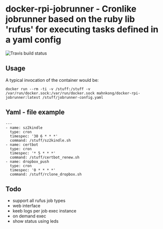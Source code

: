 # docker-rpi-jobrunner - Cronlike jobrunner based on the ruby lib 'rufus' for executing tasks defined in a yaml config
![Travis build status](https://api.travis-ci.org/mahnkong/docker-rpi-jobrunner.svg?branch=master)

## Usage

A typical invocation of the container would be:
```
docker run --rm -ti -v /stuff:/stuff -v /var/run/docker.sock:/var/run/docker.sock mahnkong/docker-rpi-jobrunner:latest /stuff/jobrunner-config.yaml
```

## Yaml - file example
```
---
- name: sz2kindle
  type: cron
  timespec: '30 6 * * *'
  command: /stuff/sz2kindle.sh
- name: certbot
  type: cron
  timespec: '* 5 * * *'
  command: /stuff/certbot_renew.sh
- name: dropbox_push
  type: cron
  timespec: '0 * * * *'
  command: /stuff/rclone_dropbox.sh
```

## Todo
 - support all rufus job types
 - web interface
 - keeb logs per job exec instance
 - on demand exec
 - show status using leds

